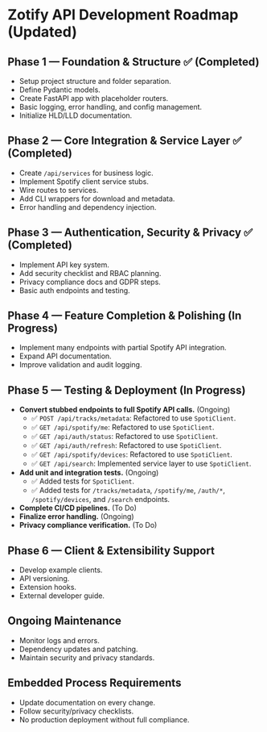# Zotify API Development Roadmap (Updated)

## Phase 1 — Foundation & Structure ✅ (Completed)

- Setup project structure and folder separation.
- Define Pydantic models.
- Create FastAPI app with placeholder routers.
- Basic logging, error handling, and config management.
- Initialize HLD/LLD documentation.

## Phase 2 — Core Integration & Service Layer ✅ (Completed)

- Create `/api/services` for business logic.
- Implement Spotify client service stubs.
- Wire routes to services.
- Add CLI wrappers for download and metadata.
- Error handling and dependency injection.

## Phase 3 — Authentication, Security & Privacy ✅ (Completed)

- Implement API key system.
- Add security checklist and RBAC planning.
- Privacy compliance docs and GDPR steps.
- Basic auth endpoints and testing.

## Phase 4 — Feature Completion & Polishing (In Progress)

- Implement many endpoints with partial Spotify API integration.
- Expand API documentation.
- Improve validation and audit logging.

## Phase 5 — Testing & Deployment (In Progress)

- **Convert stubbed endpoints to full Spotify API calls.** (Ongoing)
  - ✅ `POST /api/tracks/metadata`: Refactored to use `SpotiClient`.
  - ✅ `GET /api/spotify/me`: Refactored to use `SpotiClient`.
  - ✅ `GET /api/auth/status`: Refactored to use `SpotiClient`.
  - ✅ `GET /api/auth/refresh`: Refactored to use `SpotiClient`.
  - ✅ `GET /api/spotify/devices`: Refactored to use `SpotiClient`.
  - ✅ `GET /api/search`: Implemented service layer to use `SpotiClient`.
- **Add unit and integration tests.** (Ongoing)
  - ✅ Added tests for `SpotiClient`.
  - ✅ Added tests for `/tracks/metadata`, `/spotify/me`, `/auth/*`, `/spotify/devices`, and `/search` endpoints.
- **Complete CI/CD pipelines.** (To Do)
- **Finalize error handling.** (Ongoing)
- **Privacy compliance verification.** (To Do)

## Phase 6 — Client & Extensibility Support

- Develop example clients.
- API versioning.
- Extension hooks.
- External developer guide.

## Ongoing Maintenance

- Monitor logs and errors.
- Dependency updates and patching.
- Maintain security and privacy standards.

## Embedded Process Requirements

- Update documentation on every change.
- Follow security/privacy checklists.
- No production deployment without full compliance.
